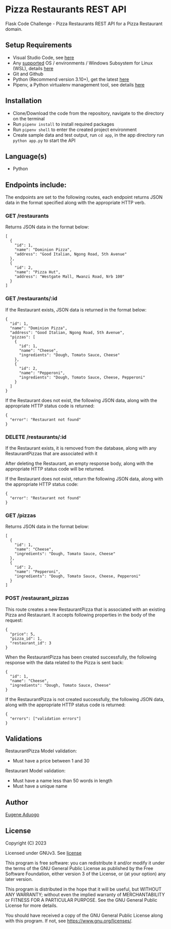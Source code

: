 # Pizza Restaurants REST API
Flask Code Challenge - Pizza Restaurants REST API for a Pizza Restaurant domain.

## Setup Requirements

- Visual Studio Code, see [here](https://code.visualstudio.com/)
- Any [supported](https://www.python.org/downloads/) OS / environments / Windows Subsystem for Linux (WSL), details [here](https://learn.microsoft.com/en-us/windows/python/web-frameworks)
- Git and Github
- Python (Recommend version 3.10+), get the latest [here](https://www.python.org/downloads/)
- Pipenv, a Python virtualenv management tool, see details [here](https://pypi.org/project/pipenv/)

## Installation

- Clone/Download the code from the repository, navigate to the directory on the terminal
- Run `pipenv install` to install required packages
- Run `pipenv shell` to enter the created project environment
- Create sample data and test output, run `cd app`, in the app directory run `python app.py` to start the API

## Language(s)

- Python

## Endpoints include:
The endpoints are set to the following routes, each endpoint returns JSON data in the format specified along with the appropriate HTTP verb.

### GET /restaurants

Returns JSON data in the format below:

```
[
  {
    "id": 1,
    "name": "Dominion Pizza",
    "address": "Good Italian, Ngong Road, 5th Avenue"
  },
  {
    "id": 2,
    "name": "Pizza Hut",
    "address": "Westgate Mall, Mwanzi Road, Nrb 100"
  }
]
```

### GET /restaurants/:id
If the Restaurant exists, JSON data is returned in the format below:
```
{
  "id": 1,
  "name": "Dominion Pizza",
  "address": "Good Italian, Ngong Road, 5th Avenue",
  "pizzas": [
    {
      "id": 1,
      "name": "Cheese",
      "ingredients": "Dough, Tomato Sauce, Cheese"
    },
    {
      "id": 2,
      "name": "Pepperoni",
      "ingredients": "Dough, Tomato Sauce, Cheese, Pepperoni"
    }
  ]
}
```

If the Restaurant does not exist, the following JSON data, along with the appropriate HTTP status code is returned:

```
{
  "error": "Restaurant not found"
}
```

### DELETE /restaurants/:id
If the Restaurant exists, it is removed from the database, along with any RestaurantPizzas that are associated with it

After deleting the Restaurant, an empty response body, along with the appropriate HTTP status code will be returned.

If the Restaurant does not exist, return the following JSON data, along with the appropriate HTTP status code:
```
{
  "error": "Restaurant not found"
}
```

### GET /pizzas
Returns JSON data in the format below:
```
[
  {
    "id": 1,
    "name": "Cheese",
    "ingredients": "Dough, Tomato Sauce, Cheese"
  },
  {
    "id": 2,
    "name": "Pepperoni",
    "ingredients": "Dough, Tomato Sauce, Cheese, Pepperoni"
  }
]
```

### POST /restaurant_pizzas
This route creates a new RestaurantPizza that is associated with an existing Pizza and Restaurant. It accepts following properties in the body of the request:
```
{
  "price": 5,
  "pizza_id": 1,
  "restaurant_id": 3
}
```
When the RestaurantPizza has been created successfully, the following response with the data related to the Pizza is sent back:
```
{
  "id": 1,
  "name": "Cheese",
  "ingredients": "Dough, Tomato Sauce, Cheese"
}
```
If the RestaurantPizza is not created successfully, the following JSON data, along with the appropriate HTTP status code is returned:
```
{
  "errors": ["validation errors"]
}
```

## Validations
RestaurantPizza Model validation:

- Must have a price between 1 and 30

Restaurant Model validation:

- Must have a name less than 50 words in length
- Must have a unique name

## Author

[Eugene Aduogo](https://github.com/eugenemrg)

## License

Copyright (C) 2023

Licensed under GNUv3. See [license](/LICENSE)

This program is free software: you can redistribute it and/or modify
it under the terms of the GNU General Public License as published by
the Free Software Foundation, either version 3 of the License, or
(at your option) any later version.

This program is distributed in the hope that it will be useful,
but WITHOUT ANY WARRANTY; without even the implied warranty of
MERCHANTABILITY or FITNESS FOR A PARTICULAR PURPOSE.  See the
GNU General Public License for more details.

You should have received a copy of the GNU General Public License
along with this program.  If not, see <https://www.gnu.org/licenses/>.